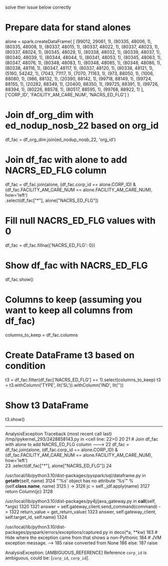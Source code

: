 solve ther issue below correctly 

# Prepare data for stand alones
alone = spark.createDataFrame(
    [
        (99012, 29061, 1), (80335, 48006, 1), (80335, 48008, 1), (80337, 48015, 1), 
        (80337, 48022, 1), (80337, 48023, 1), (80337, 48024, 1), (80345, 48029, 1), 
        (80338, 48032, 1), (80339, 48037, 1), (80340, 48039, 1), (80344, 48044, 1), 
        (80341, 48053, 1), (80345, 48063, 1), (80347, 48076, 1), (80348, 48083, 1), 
        (80348, 48085, 1), (80348, 48086, 1), (80338, 48116, 1), (80347, 48117, 1), 
        (80337, 48120, 1), (80338, 48121, 1), (5160, 54242, 1), (7043, 71117, 1), 
        (7070, 71163, 1), (973, 88050, 1), (1006, 88080, 1), (986, 88132, 1), 
        (20390, 88142, 1), (99718, 88149, 1), (99724, 88155, 1), (20282, 88349, 1), 
        (20400, 88350, 1), (99725, 88391, 1), (99726, 88394, 1), (80226, 88578, 1), 
        (80517, 88595, 1), (99768, 88922, 1)
    ],
    ['CORP_ID', 'FACILITY_AM_CARE_NUM', 'NACRS_ED_FLG']
)

# Join df_org_dim with ed_nodup_nosb_22 based on org_id
df_fac = df_org_dim.join(ed_nodup_nosb_22, 'org_id')

# Join df_fac with alone to add NACRS_ED_FLG column
df_fac = df_fac.join(alone, (df_fac.corp_id == alone.CORP_ID) & (df_fac.FACILITY_AM_CARE_NUM == alone.FACILITY_AM_CARE_NUM), how='left') \
               .select(df_fac["*"], alone["NACRS_ED_FLG"])

# Fill null NACRS_ED_FLG values with 0
df_fac = df_fac.fillna({'NACRS_ED_FLG': 0})

# Show df_fac with NACRS_ED_FLG
df_fac.show()

# Columns to keep (assuming you want to keep all columns from df_fac)
columns_to_keep = df_fac.columns

# Create DataFrame t3 based on condition
t3 = df_fac.filter(df_fac['NACRS_ED_FLG'] == 1).select(columns_to_keep)
t3 = t3.withColumn('TYPE', lit('SL')).withColumn('IND', lit(''))

# Show t3 DataFrame
t3.show()


---------------------------------------------------------------------------
AnalysisException                         Traceback (most recent call last)
/tmp/ipykernel_293/2428858143.py in <cell line: 22>()
     20 
     21 # Join df_fac with alone to add NACRS_ED_FLG column
---> 22 df_fac = df_fac.join(alone, (df_fac.corp_id == alone.CORP_ID) & (df_fac.FACILITY_AM_CARE_NUM == alone.FACILITY_AM_CARE_NUM), how='left') \
     23                .select(df_fac["*"], alone["NACRS_ED_FLG"])
     24 

/usr/local/lib/python3.10/dist-packages/pyspark/sql/dataframe.py in __getattr__(self, name)
   3124                 "'%s' object has no attribute '%s'" % (self.__class__.__name__, name)
   3125             )
-> 3126         jc = self._jdf.apply(name)
   3127         return Column(jc)
   3128 

/usr/local/lib/python3.10/dist-packages/py4j/java_gateway.py in __call__(self, *args)
   1320 
   1321         answer = self.gateway_client.send_command(command)
-> 1322         return_value = get_return_value(
   1323             answer, self.gateway_client, self.target_id, self.name)
   1324 

/usr/local/lib/python3.10/dist-packages/pyspark/errors/exceptions/captured.py in deco(*a, **kw)
    183                 # Hide where the exception came from that shows a non-Pythonic
    184                 # JVM exception message.
--> 185                 raise converted from None
    186             else:
    187                 raise

AnalysisException: [AMBIGUOUS_REFERENCE] Reference `corp_id` is ambiguous, could be: [`corp_id`, `corp_id`].
